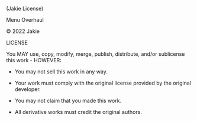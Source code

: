 (Jakie License)

Menu Overhaul

© 2022 Jakie

LICENSE

You MAY use, copy, modify, merge, publish, distribute, and/or sublicense this work - HOWEVER:

- You may not sell this work in any way.

- Your work must comply with the original license provided by the original developer.

- You may not claim that you made this work.

- All derivative works must credit the original authors.

